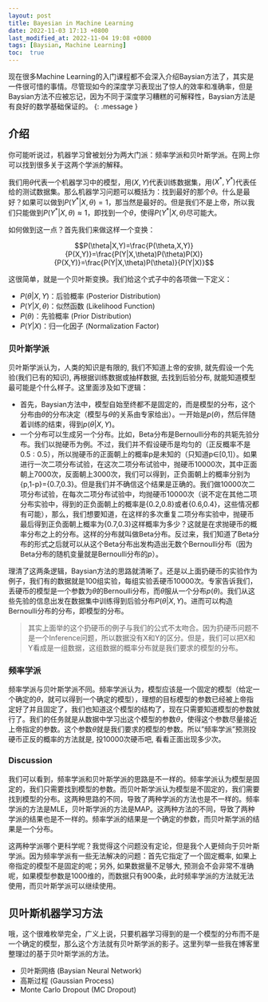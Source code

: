 ```yaml
---
layout: post
title: Bayesian in Machine Learning
date: 2022-11-03 17:13 +0800
last_modified_at: 2022-11-04 19:08 +0800
tags: [Baysian, Machine Learning]
toc:  true
---
```


现在很多Machine Learning的入门课程都不会深入介绍Baysian方法了，其实是一件很可惜的事情。尽管现如今的深度学习表现出了惊人的效率和准确率，但是Baysian方法不应被忘记，因为不同于深度学习糟糕的可解释性，Baysian方法是有良好的数学基础保证的。
{: .message }

## 介绍

你可能听说过，机器学习曾被划分为两大门派：频率学派和贝叶斯学派。在网上你可以找到很多关于这两个学派的解释。

我们用$\theta$代表一个机器学习中的模型，用$(X,Y)$代表训练数据集，用$(X^*,Y^*)$代表任给的测试数据集。那么机器学习问题可以概括为：找到最好的那个$\theta$。什么是最好？如果可以做到$P(Y^*|X,\theta)=1$，那当然是最好的。但是我们不是上帝，所以我们只能做到$P(Y^*|X,\theta)\approx 1$，即找到一个$\theta$，使得$P(Y^*|X,\theta)$尽可能大。

如何做到这一点？首先我们来做这样一个变换：

$$P(\theta|X,Y)=\frac{P(\theta,X,Y)}{P(X,Y)}=\frac{P(Y|X,\theta)P(\theta)P(X)}{P(X,Y)}=\frac{P(Y|X,\theta)P(\theta)}{P(Y|X)}$$

这很简单，就是一个贝叶斯变换。我们给这个式子中的各项做一下定义：
- $P(\theta|X,Y)$：后验概率 (Posterior Distribution)
- $P(Y|X,\theta)$：似然函数 (Likelihood Function)
- $P(\theta)$：先验概率 (Prior Distribution)
- $P(Y|X)$：归一化因子 (Normalization Factor)

### 贝叶斯学派

贝叶斯学派认为，人类的知识是有限的, 我们不知道上帝的安排, 就先假设一个先验(我们已有的知识), 再根据训练数据或抽样数据, 去找到后验分布, 就能知道模型最可能是个什么样子。这里面涉及如下逻辑：

- 首先，Baysian方法中，模型自始至终都不是固定的，而是模型的分布，这个分布由$\theta$的分布决定（模型与$\theta$的关系由专家给出）。一开始是$p(\theta)$，然后伴随着训练的结束，得到$p(\theta|X,Y)$。
- 一个分布可以生成另一个分布。比如，Beta分布是Bernoulli分布的共轭先验分布。我们以抛硬币为例。不过，我们并不假设硬币是均匀的（正反概率不是$0.5:0.5$），所以抛硬币的正面朝上的概率p是未知的（只知道p∈[0,1]）。如果进行一次二项分布试验，在这次二项分布试验中，抛硬币10000次，其中正面朝上7000次，反面朝上3000次，我们可以得到，正负面朝上的概率分别为{p,1-p}={0.7,0.3}。但是我们并不确信这个结果是正确的。我们做10000次二项分布试验，在每次二项分布试验中，均抛硬币10000次（说不定在其他二项分布实验中，得到的正负面朝上的概率是{0.2,0.8}或者{0.6,0.4}，这些情况都有可能），那么，我们想要知道，在这样的多次重复二项分布实验中，抛硬币最后得到正负面朝上概率为{0.7,0.3}这样概率为多少？这就是在求抛硬币的概率分布之上的分布。这样的分布就叫做Beta分布。反过来，我们知道了Beta分布的形式之后就可以从这个Beta分布出发构造出无数个Bernoulli分布（因为Beta分布的随机变量就是Bernoulli分布的$p$）。

理清了这两条逻辑，Baysian方法的思路就清晰了。还是以上面扔硬币的实验作为例子，我们有的数据就是100组实验，每组实验丢硬币10000次。专家告诉我们，丢硬币的模型是一个参数为$\theta$的Bernoulli分布，而$\theta$服从一个分布$p(\theta)$。我们从这些先验的信息出发在数据集中训练得到后验分布$P(\theta|X,Y)$。进而可以构造Bernoulli分布的分布，即模型的分布。

> 其实上面举的这个扔硬币的例子与我们的公式不太吻合。因为扔硬币问题不是一个Inference问题，所以数据没有X和Y的区分。但是，我们可以把X和Y看成是一组数据，这组数据的概率分布就是我们要求的模型的分布。

### 频率学派

频率学派与贝叶斯学派不同。频率学派认为，模型应该是一个固定的模型（给定一个确定的$\theta$，就可以得到一个确定的模型），理想的目标模型的参数已经被上帝指定好了并且固定了，我们也知道这个模型的结构了，现在只需要知道模型的参数就行了。我们的任务就是从数据中学习出这个模型的参数$\theta$，使得这个参数尽量接近上帝指定的参数。这个参数$\theta$就是我们要求的模型的参数。所以”频率学派”预测投硬币正反的概率的方法就是, 投10000次硬币吧, 看看正面出现多少次。

### Discussion

我们可以看到，频率学派和贝叶斯学派的思路是不一样的。频率学派认为模型是固定的，我们只需要找到模型的参数。而贝叶斯学派认为模型是不固定的，我们需要找到模型的分布。这两种思路的不同，导致了两种学派的方法也是不一样的。频率学派的方法是MLE，贝叶斯学派的方法是MAP。这两种方法的不同，导致了两种学派的结果也是不一样的。频率学派的结果是一个确定的参数，而贝叶斯学派的结果是一个分布。

这两种学派哪个更科学呢？我觉得这个问题没有定论，但是我个人更倾向于贝叶斯学派。因为频率学派有一些无法解决的问题：首先它指定了一个固定概率, 如果上帝指定的模型不是固定的呢；另外, 如果数据量不足够大, 预测会不会非常不准确呢，如果模型参数是1000维的，而数据只有900条，此时频率学派的方法就无法使用，而贝叶斯学派可以继续使用。

## 贝叶斯机器学习方法

哦，这个很难枚举完全，广义上说，只要机器学习得到的是一个模型的分布而不是一个确定的模型，那么这个方法就有贝叶斯学派的影子。这里列举一些我在博客里整理过的基于贝叶斯学派的方法。

- 贝叶斯网络 (Baysian Neural Network)
- 高斯过程 (Gaussian Process)
- Monte Carlo Dropout (MC Dropout)